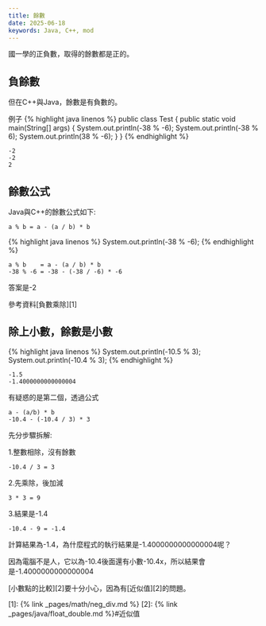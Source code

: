 ```yaml
---
title: 餘數
date: 2025-06-18
keywords: Java, C++, mod
---
```

國一學的正負數，取得的餘數都是正的。

## 負餘數
但在C++與Java，餘數是有負數的。

例子
{% highlight java linenos %}
public class Test {
  public static void main(String[] args) {
    System.out.println(-38 % -6);
    System.out.println(-38 % 6);
    System.out.println(38 % -6);
  }
}
{% endhighlight %}
```
-2
-2
2
```

## 餘數公式
Java與C++的餘數公式如下:
```
a % b = a - (a / b) * b
```

{% highlight java linenos %}
System.out.println(-38 % -6);
{% endhighlight %}
```
a % b    = a - (a / b) * b
-38 % -6 = -38 - (-38 / -6) * -6
```
答案是-2

參考資料[負數乘除][1]

## 除上小數，餘數是小數
{% highlight java linenos %}
System.out.println(-10.5 % 3);
System.out.println(-10.4 % 3);
{% endhighlight %}
```
-1.5
-1.4000000000000004
```

有疑惑的是第二個，透過公式
```
a - (a/b) * b
-10.4 - (-10.4 / 3) * 3
```

先分步驟拆解:

1.整數相除，沒有餘數
```
-10.4 / 3 = 3
```
2.先乘除，後加減
```
3 * 3 = 9
```
3.結果是-1.4
```
-10.4 - 9 = -1.4
```

計算結果為-1.4，為什麼程式的執行結果是-1.4000000000000004呢？

因為電腦不是人，它以為-10.4後面還有小數-10.4x，所以結果會是-1.4000000000000004

[小數點的比較][2]要十分小心，因為有[近似值][2]的問題。


[1]: {% link _pages/math/neg_div.md %}
[2]: {% link _pages/java/float_double.md %}#近似值
